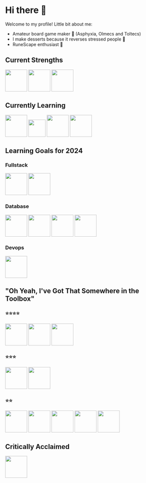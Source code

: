 # Hi there :wave:

Welcome to my profile! Little bit about me:

- Amateur board game maker :game_die: (Asphyxia, Olmecs and Toltecs)
- I make desserts because it reverses stressed people :cake:
- RuneScape enthusiast :mage:

## Current Strengths

<article class = "grid">
  <div class = "row">
    <img src="https://cdn.jsdelivr.net/gh/devicons/devicon/icons/java/java-original.svg" style="width:70px"/>
    <img src="https://cdn.jsdelivr.net/gh/devicons/devicon/icons/jenkins/jenkins-original.svg" style = "width:70px"/>
    <img src="https://cdn.jsdelivr.net/gh/devicons/devicon/icons/bash/bash-original.svg"  style = "width:70px"/>

  </div>
</article>

## Currently Learning

<article class = "grid">
  <div class = "row">
    <img src="https://cdn.jsdelivr.net/gh/devicons/devicon/icons/vim/vim-original.svg" style="width:70px;" />
    <img src="https://upload.wikimedia.org/wikipedia/commons/3/3a/Neovim-mark.svg" style="width:55px;" />
    <img src="https://cdn.jsdelivr.net/gh/devicons/devicon/icons/spring/spring-original.svg" style="width:70px">
    <img src="https://miro.medium.com/v2/resize:fit:856/1*CIHazLUXhBCxiho2mE2glQ.png" style="width:70px" />

  </div>
</article>

## Learning Goals for 2024

### Fullstack

<article class = "grid">
  <div class = "row">
    <img src="https://www.svgrepo.com/show/354313/scala.svg" style="width:70px"/>
    <img src="https://cdn.jsdelivr.net/gh/devicons/devicon/icons/typescript/typescript-plain.svg" style="width:70px" />
  </div>
</article>

### Database

<article class = "grid">
  <div class = "row">
    <img src="https://cdn.jsdelivr.net/gh/devicons/devicon/icons/mongodb/mongodb-plain-wordmark.svg" style = "width:70px"/>
    <img src="https://cdn.jsdelivr.net/gh/devicons/devicon/icons/graphql/graphql-plain-wordmark.svg" style = "width:70px"/>
    <img src="https://cdn.jsdelivr.net/gh/devicons/devicon/icons/postgresql/postgresql-original-wordmark.svg" style="width:70px" />
    <img src="https://cdn.jsdelivr.net/gh/devicons/devicon/icons/redis/redis-original-wordmark.svg" style="width:70px"/>
</article>

### Devops

<article class = "grid">
  <div class = "row">
    <img src="https://cdn.jsdelivr.net/gh/devicons/devicon/icons/docker/docker-original-wordmark.svg" style = "width:70px" />
  </div>
</article>

## "Oh Yeah, I've Got That Somewhere in the Toolbox"

### :star::star::star::star:

<article class = "grid">
  <div class = "row">
    <img src="https://cdn.icon-icons.com/icons2/2107/PNG/512/file_type_maven_icon_130397.png" style="width:70px"/>
    <img src="https://static-00.iconduck.com/assets.00/file-type-light-gradle-icon-512x377-slv3rykw.png" style="height:70px"/>
    <img src="https://cdn.jsdelivr.net/gh/devicons/devicon/icons/sqlite/sqlite-original.svg" style = "width:70px"/>
  </div>
</article>

### :star::star::star:

<article class = "grid">
  <div class = "row">
    <img src="https://cdn.jsdelivr.net/gh/devicons/devicon/icons/cplusplus/cplusplus-original.svg"  
    style="width:70px" />
    <img src="https://cdn.jsdelivr.net/gh/devicons/devicon/icons/lua/lua-original-wordmark.svg" style="width:70px"/>

  </div>
</article>

### :star::star:

<article class = "grid">
  <div class = "row">
    <img src="https://cdn.jsdelivr.net/gh/devicons/devicon/icons/c/c-original.svg" style="width:70px"/>
    <img src="https://cdn.jsdelivr.net/gh/devicons/devicon/icons/css3/css3-original.svg" style="width:70px"/>
    <img src="https://cdn.jsdelivr.net/gh/devicons/devicon/icons/html5/html5-original.svg" style="width:70px"/>
    <img src="https://cdn.jsdelivr.net/gh/devicons/devicon/icons/arduino/arduino-original.svg" style="width:70px" />
    <img src="https://cdn.jsdelivr.net/gh/devicons/devicon/icons/raspberrypi/raspberrypi-original.svg" style="width:70px">

  </div>
</article>

## Critically Acclaimed

<article class = "grid">
  <div class = "row">
    <img src="https://cdn.jsdelivr.net/gh/devicons/devicon/icons/gimp/gimp-original.svg" style="width:70px"/>
</article>
